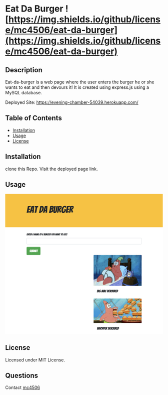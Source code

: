# Eat Da Burger ![https://img.shields.io/github/license/mc4506/eat-da-burger](https://img.shields.io/github/license/mc4506/eat-da-burger)

## Description

Eat-da-burger is a web page where the user enters the burger he or she wants to eat and then devours it! It is created using express.js using a MySQL database.

Deployed Site: <https://evening-chamber-54039.herokuapp.com/>

## Table of Contents

* [Installation](#installation)
* [Usage](#usage)
* [License](#license)

## Installation

clone this Repo. Visit the deployed page link.

## Usage

![Eat Da Burger](./public/assets/img/screenshot.png)

## License

Licensed under MIT License.

## Questions

Contact [mc4506](mailto:mike4506@gmail.com)
